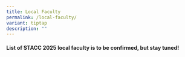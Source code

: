```yaml
---
title: Local Faculty
permalink: /local-faculty/
variant: tiptap
description: ""
---
```

<h4>List of STACC 2025 local faculty is to be confirmed, but stay tuned!</h4>
<p></p>